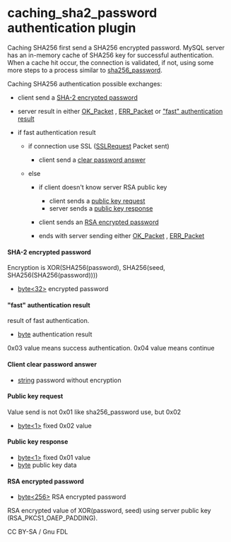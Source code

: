 
# caching_sha2_password authentication plugin

Caching SHA256 first send a SHA256 encrypted password. 
MySQL server has an in-memory cache of SHA256 key for successful authentication. When a cache hit occur, the connection is validated, if not, using some more steps to a process similar to [sha256_password](sha256_password-plugin.md).


Caching SHA256 authentication possible exchanges:


* client send a [SHA-2 encrypted password](#sha-2-encrypted-password)
* server result in either [OK_Packet](../4-server-response-packets/ok_packet.md) , [ERR_Packet](../4-server-response-packets/err_packet.md) or ["fast" authentication result](#fast-authentication-result)
* if fast authentication result

  * if connection use SSL ([SSLRequest](connection.md#sslrequest-packet) Packet sent)

    * client send a [clear password answer](#client-clear-password-answer)
  * else

    * if client doesn't know server RSA public key

      * client sends a [public key request](#public-key-request)
      * server sends a [public key response](#public-key-response)
    * client sends an [RSA encrypted password](#rsa-encrypted-password)
    * ends with server sending either [OK_Packet](../4-server-response-packets/ok_packet.md) , [ERR_Packet](../4-server-response-packets/err_packet.md)


#### SHA-2 encrypted password


Encryption is XOR(SHA256(password), SHA256(seed, SHA256(SHA256(password))))



* [byte<32>](../protocol-data-types.md#fixed-length-bytes) encrypted password






#### "fast" authentication result


result of fast authentication.



* [byte<lenenc>](../protocol-data-types.md#length-encoded-bytes) authentication result






0x03 value means success authentication.
0x04 value means continue


#### Client clear password answer



* [string<NUL>](../protocol-data-types.md#null-terminated-strings) password without encryption






#### Public key request


Value send is not 0x01 like sha256_password use, but 0x02



* [byte<1>](../protocol-data-types.md#fixed-length-bytes) fixed 0x02 value






#### Public key response



* [byte<1>](../protocol-data-types.md#fixed-length-bytes) fixed 0x01 value
* [byte<EOF>](../protocol-data-types.md#end-of-file-length-bytes) public key data






#### RSA encrypted password



* [byte<256>](../protocol-data-types.md#fixed-length-bytes) RSA encrypted password



RSA encrypted value of XOR(password, seed) using server public key (RSA_PKCS1_OAEP_PADDING).





CC BY-SA / Gnu FDL

